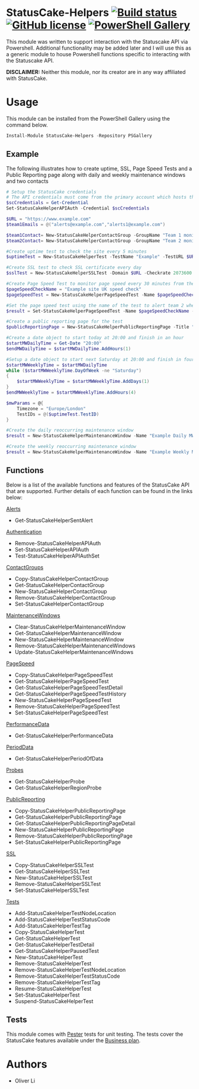 # StatusCake-Helpers [![Build status](https://dev.azure.com/oliverli0875/Helpers/_apis/build/status/Oliver-Lii.statuscake-helpers?branchName=master)](https://dev.azure.com/oliverli0875/Helpers/_build?definitionId=1&_a=summary&repositoryFilter=1&branchFilter=2) [![GitHub license](https://img.shields.io/github/license/Oliver-Lii/StatusCake-Helpers.svg)](LICENSE) [![PowerShell Gallery](https://img.shields.io/powershellgallery/v/StatusCake-Helpers.svg)]()


This module was written to support interaction with the Statuscake API via Powershell. Additional functionality may be added later and I will use this as a generic module to house Powershell functions specific to interacting with the Statuscake API.

**DISCLAIMER:** Neither this module, nor its creator are in any way affiliated with StatusCake.


# Usage
This module can be installed from the PowerShell Gallery using the command below.
```powershell
Install-Module StatusCake-Helpers -Repository PSGallery
```

## Example

 The following illustrates how to create uptime, SSL, Page Speed Tests and a Public Reporting page along with daily and weekly maintenance windows and two contacts

```powershell
# Setup the StatusCake credentials
# The API credentials must come from the primary account which hosts the tests and not a subaccount which was given access
$scCredentials = Get-Credential
Set-StatusCakeHelperAPIAuth -Credential $scCredentials

$URL = "https://www.example.com"
$team1Emails = @("alerts@example.com","alerts1@example.com")

$team1Contact= New-StatusCakeHelperContactGroup -GroupName "Team 1 monitoring" -Email $team1Emails -Mobile "+14155552671"
$team2Contact= New-StatusCakeHelperContactGroup -GroupName "Team 2 monitoring" -Email "alerts2@example.com"

#Create uptime test to check the site every 5 minutes
$uptimeTest = New-StatusCakeHelperTest -TestName "Example" -TestURL $URL -CheckRate 300 -TestType HTTP -ContactGroup $team1Contact.ContactID

#Create SSL test to check SSL certificate every day
$sslTest = New-StatusCakeHelperSSLTest -Domain $URL -Checkrate 2073600 -ContactIDs @($team1Contact.ContactID,$team2Contact.ContactID)

#Create Page Speed Test to monitor page speed every 30 minutes from the UK
$pageSpeedCheckName = "Example site UK speed check"
$pageSpeedTest = New-StatusCakeHelperPageSpeedTest -Name $pageSpeedCheckName -WebsiteURL $URL -Checkrate 30 -LocationISO UK

#Set the page speed test using the name of the test to alert team 2 when the page takes more than 5000ms to load
$result = Set-StatusCakeHelperPageSpeedTest -Name $pageSpeedCheckName -SetByName -ContactIDs @($team2Contact.ContactID) -AlertSlower 5000

#Create a public reporting page for the test
$publicReportingPage = New-StatusCakeHelperPublicReportingPage -Title "Example.com Public Reporting Page" -TestIDs @($uptimeTest.TestID)

#Create a date object to start today at 20:00 and finish in an hour
$startMWDailyTime = Get-Date "20:00"
$endMWDailyTime = $startMWDailyTime.AddHours(1)

#Setup a date object to start next Saturday at 20:00 and finish in four hours time
$startMWWeeklyTime = $startMWDailyTime
while ($startMWWeeklyTime.DayOfWeek -ne "Saturday")
{
    $startMWWeeklyTime = $startMWWeeklyTime.AddDays(1)
}
$endMWWeeklyTime = $startMWWeeklyTime.AddHours(4)

$mwParams = @{
    Timezone = "Europe/London"
    TestIDs = @($uptimeTest.TestID)
}

#Create the daily reoccurring maintenance window
$result = New-StatusCakeHelperMaintenanceWindow -Name "Example Daily MW" -StartDate $startMWDailyTime -EndDate $endMWDailyTime @mwParams -RecurEvery 1

#Create the weekly reoccurring maintenance window
$result = New-StatusCakeHelperMaintenanceWindow -Name "Example Weekly MW" -StartDate $startMWWeeklyTime -EndDate $endMWWeeklyTime @mwParams -RecurEvery 7

```

## Functions

Below is a list of the available functions and features of the StatusCake API that are supported. Further details of each function can be found in the links below:

[Alerts](https://github.com/Oliver-Lii/statuscake-helpers/tree/master/StatusCake-Helpers/Public/Alerts "StatusCake Alerts")
*  Get-StatusCakeHelperSentAlert

[Authentication](https://github.com/Oliver-Lii/statuscake-helpers/tree/master/StatusCake-Helpers/Public/Authentication "StatusCake API Authentication")
*  Remove-StatusCakeHelperAPIAuth
*  Set-StatusCakeHelperAPIAuth
*  Test-StatusCakeHelperAPIAuthSet

[ContactGroups](https://github.com/Oliver-Lii/statuscake-helpers/tree/master/StatusCake-Helpers/Public/ContactGroups "StatusCake Contact Groups")
*  Copy-StatusCakeHelperContactGroup
*  Get-StatusCakeHelperContactGroup
*  New-StatusCakeHelperContactGroup
*  Remove-StatusCakeHelperContactGroup
*  Set-StatusCakeHelperContactGroup

[MaintenanceWindows](https://github.com/Oliver-Lii/statuscake-helpers/tree/master/StatusCake-Helpers/Public/MaintenanceWindows "StatusCake Maintenance Windows")
*  Clear-StatusCakeHelperMaintenanceWindow
*  Get-StatusCakeHelperMaintenanceWindow
*  New-StatusCakeHelperMaintenanceWindow
*  Remove-StatusCakeHelperMaintenanceWindows
*  Update-StatusCakeHelperMaintenanceWindows

[PageSpeed](https://github.com/Oliver-Lii/statuscake-helpers/tree/master/StatusCake-Helpers/Public/PageSpeed "StatusCake PageSpeed Tests")
*  Copy-StatusCakeHelperPageSpeedTest
*  Get-StatusCakeHelperPageSpeedTest
*  Get-StatusCakeHelperPageSpeedTestDetail
*  Get-StatusCakeHelperPageSpeedTestHistory
*  New-StatusCakeHelperPageSpeedTest
*  Remove-StatusCakeHelperPageSpeedTest
*  Set-StatusCakeHelperPageSpeedTest

[PerformanceData](https://github.com/Oliver-Lii/statuscake-helpers/tree/master/StatusCake-Helpers/Public/PerformanceData "StatusCake Performance Data")
*  Get-StatusCakeHelperPerformanceData

[PeriodData](https://github.com/Oliver-Lii/statuscake-helpers/tree/master/StatusCake-Helpers/Public/PeriodData "StatusCake Period of Data")
*  Get-StatusCakeHelperPeriodOfData

[Probes](https://github.com/Oliver-Lii/statuscake-helpers/tree/master/StatusCake-Helpers/Public/Probes "StatusCake Probe Locations")
*  Get-StatusCakeHelperProbe
*  Get-StatusCakeHelperRegionProbe

[PublicReporting](https://github.com/Oliver-Lii/statuscake-helpers/tree/master/StatusCake-Helpers/Public/PublicReporting "StatusCake Public Reporting Pages")
*  Copy-StatusCakeHelperPublicReportingPage
*  Get-StatusCakeHelperPublicReportingPage
*  Get-StatusCakeHelperPublicReportingPageDetail
*  New-StatusCakeHelperPublicReportingPage
*  Remove-StatusCakeHelperPublicReportingPage
*  Set-StatusCakeHelperPublicReportingPage

[SSL](https://github.com/Oliver-Lii/statuscake-helpers/tree/master/StatusCake-Helpers/Public/SSL "StatusCake SSL Tests")
*  Copy-StatusCakeHelperSSLTest
*  Get-StatusCakeHelperSSLTest
*  New-StatusCakeHelperSSLTest
*  Remove-StatusCakeHelperSSLTest
*  Set-StatusCakeHelperSSLTest

[Tests](https://github.com/Oliver-Lii/statuscake-helpers/tree/master/StatusCake-Helpers/Public/Tests "StatusCake Tests")
*  Add-StatusCakeHelperTestNodeLocation
*  Add-StatusCakeHelperTestStatusCode
*  Add-StatusCakeHelperTestTag
*  Copy-StatusCakeHelperTest
*  Get-StatusCakeHelperTest
*  Get-StatusCakeHelperTestDetail
*  Get-StatusCakeHelperPausedTest
*  New-StatusCakeHelperTest
*  Remove-StatusCakeHelperTest
*  Remove-StatusCakeHelperTestNodeLocation
*  Remove-StatusCakeHelperTestStatusCode
*  Remove-StatusCakeHelperTestTag
*  Resume-StatusCakeHelperTest
*  Set-StatusCakeHelperTest
*  Suspend-StatusCakeHelperTest

## Tests

This module comes with [Pester](https://github.com/pester/Pester/) tests for unit testing. The tests cover the StatusCake features available under the [Business plan](https://www.statuscake.com/pricing/).


# Authors
- Oliver Li